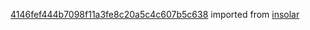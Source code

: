 [4146fef444b7098f11a3fe8c20a5c4c607b5c638](https://github.com/insolar/insolar/commit/4146fef444b7098f11a3fe8c20a5c4c607b5c638) imported from [insolar](https://github.com/insolar/insolar)
